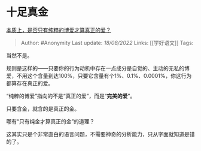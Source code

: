# 十足真金
[本质上，是否只有纯粹的博爱才算真正的爱？](https://www.zhihu.com/question/546106233/answer/2626470804)

> Author: #Anonymity
> Last update: *18/08/2022*
> Links: [[学好语文]]
> Tags:

当然不是。

规则是这样的——只要你的行为动机中存在一点成分是自觉的、主动的无私的博爱，不用这个含量到达100%，只要它含量有个1%、0.1%、0.0001%，你这行为都算存在真正的爱。

“纯粹的博爱”指向的不是“真正的爱”，而是“**完美的爱**”。

只要含金，就含的是真正的金。

哪有“只有纯金才算真正的金”的道理？

这其实只是个非常直白的语言问题，不需要神奇的分析能力，只从字面就知道是错的了。

